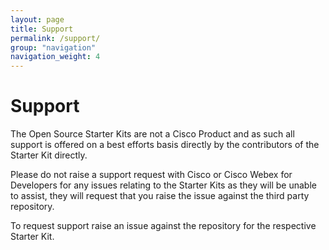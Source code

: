 ```yaml
---
layout: page
title: Support
permalink: /support/
group: "navigation"
navigation_weight: 4
---
```


# Support
The Open Source Starter Kits are not a Cisco Product and as such all support is offered on a best efforts basis directly by the contributors of the Starter Kit directly.

Please do not raise a support request with Cisco or Cisco Webex for Developers for any issues relating to the Starter Kits as they will be unable to assist, they will request that you raise the issue against the third party repository.

To request support raise an issue against the repository for the respective Starter Kit.

